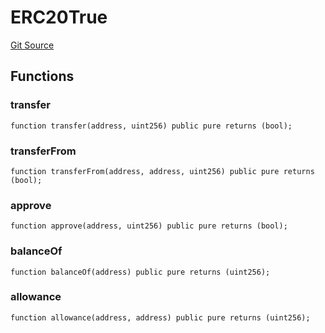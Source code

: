 # ERC20True
[Git Source](https://github.com/1inch/cross-chain-swap/blob/953335457652894d3aa7caf6353d8c55f2e2a675/contracts/mocks/ERC20True.sol)


## Functions
### transfer


```solidity
function transfer(address, uint256) public pure returns (bool);
```

### transferFrom


```solidity
function transferFrom(address, address, uint256) public pure returns (bool);
```

### approve


```solidity
function approve(address, uint256) public pure returns (bool);
```

### balanceOf


```solidity
function balanceOf(address) public pure returns (uint256);
```

### allowance


```solidity
function allowance(address, address) public pure returns (uint256);
```

